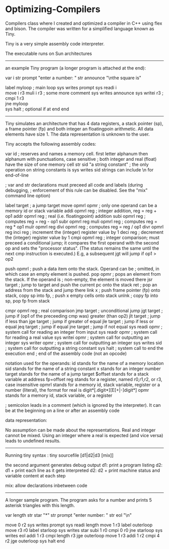 # Optimizing-Compilers
Compilers class where I created and optimized a compiler in C++ using flex and bison. The compiler was written for a simplified language known as Tiny.

Tiny is a very simple assembly code interpreter. 

The executable runs on Sun architectures

---------------------------------------
an example Tiny program (a longer program is attached at the end):

var i 
str prompt "enter a number: " 
str announce "\nthe square is" 

label myloop       ; main loop
sys writes prompt 
sys readi i  
move i r3 
muli i r3 
                   ; some more comment
sys writes announce
sys writei r3      ; 
cmpi 1 r3  
jne myloop   
sys halt           ; optional if at end
end 

---------------------------------------

Tiny simulates an architecture that has 4 data registers, a stack pointer (sp),
a frame pointer (fp) and both integer an floatingpoin arithmetic. All data
elements have size 1. The data representation is unknown to the user.

Tiny accepts the following assembly codes:

var id                          ; reserves and names a memory cell. first letter alphanum
                                  then alphanum with punctuations, case sensitive
                                ; both integer and real (float) have the size of one memory cell
str sid    "a string constant"  ; the only operation on string constants is sys writes sid
                                  strings can include \n for end-of-line

;  var and str declarations must preceed all code and labels (during debugging,
;  enforcement of this rule can be disabled. See the "mix" command line option)

label target           ; a jump target
move opmrl opmr        ; only one operand can be a memory id or stack variable
addi opmrl reg         ; integer addition, reg = reg + op1
addr opmrl reg         ; real (i.e. floatingpoint) addition
subi opmrl reg         ; computes reg = reg - op1
subr opmrl reg
muli opmrl reg         ; computes reg = reg * op1
mulr opmrl reg
divi opmrl reg         ; computes reg = reg /  op1
divr opmrl reg
inci reg               ; increment the (integer) register value by 1
deci reg               ; decrement the (integer) register value by 1
cmpi opmrl reg         ; integer comparison; must preceed  a conditional jump;
                         it compares the first operand with the second op and
			 sets  the "processor status". (The status remains the
			 same until the next cmp instruction is executed.)
                         E.g, a subsequent jgt will jump if op1 > op2


push opmrl             ; push a data item onto the stack. Operand can be
                       ;   omitted, in which case an empty element is pushed.
pop  opmr              ; pops an element from the stack. If the operand is
                       ;   non-empty, the element is moved there
jsr target             ; jump to target and push the current pc onto the stack
ret                    ; pop an address from the stack and jump there
link x                 ; push frame pointer (fp) onto stack, copy sp into fp,
                       ;   push x empty cells onto stack
unlnk                  ; copy fp into sp, pop fp from stack

cmpr opmrl reg         ; real comparison
jmp target             ; unconditional jump
jgt target             ; jump if (op1 of the preceeding cmp was) greater (than op2)
jlt target             ; jump if less than
jge target             ; jump if greater of equal
jle target             ; jump if less or equal
jeq target             ; jump if equal
jne target             ; jump if not equal
sys readi  opmr        ; system call for reading an integer from input
sys readr  opmr        ; system call for reading a real value 
sys writei opmr        ; system call for outputting an integer 
sys writer opmr        ; system call for outputting an integer
sys writes sid         ; system call for outputting a string constant
sys halt               ; system call to end the execution
end                    ; end of the assembly code (not an opcode)


notation used for the operands:
 id      stands for the name of a memory location
 sid     stands for the name of a string constant
 x       stands for an integer number
 target  stands for the name of a jump target
 $offset stands for a stack variable at address fp+offset
 reg     stands for a  register, named r0,r1,r2, or r3, case insensitive
 opmrl   stands for a memory id, stack variable, register or a number (literal), 
         the format for real is digit*[.digit*][E[+|-]digit*]
 opmr    stands for a memory id, stack variable, or a register
 
 ; semicolon leads in a comment (which is ignored by the interpreter). It can
   be at the beginning on a line or after an assembly code

data representation:

No assumption can be made about the representations. Real and integer cannot be
mixed.  Using an integer where a real is expected (and vice versa) leads to
undefined results.

-------------------------------
Running tiny
syntax : tiny sourcefile [d1|d2|d3 [mix]]

the second argument generates debug output
d1: print a program listing
d2: d1 +  print each line as it gets interpreted
d2: d2 + print machine status and variable content at each step

mix: allow  declarations inbetween code

-----------------------------

A longer sample program. The program asks for a number and prints 5 asterisk
triangles with this length.

var length
str star "*"
str prompt "enter number: "
str eol "\n"

move 0 r2
sys writes prompt
sys readi length
move 1 r3
label outerloop
move r3 r0
label starloop
sys writes star
subi 1 r0
cmpi 0 r0
jne starloop
sys writes eol
addi 1 r3
cmpi length r3
jge outerloop
move 1 r3
addi 1 r2
cmpi 4 r2
jge outerloop
sys halt
end
